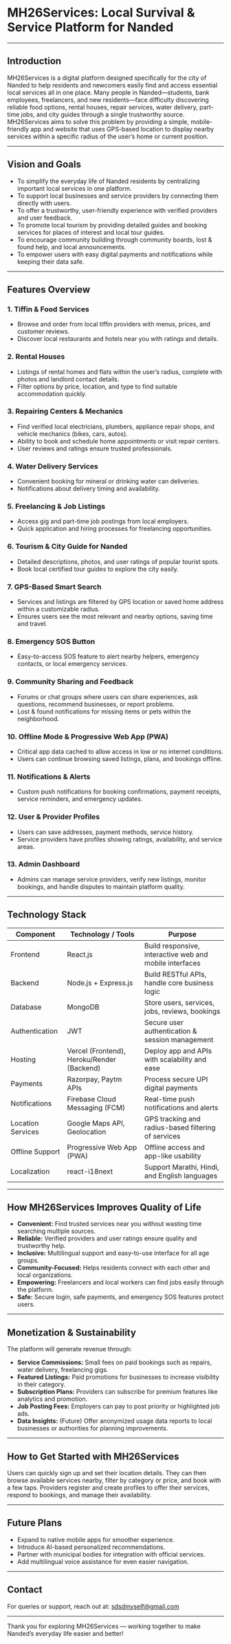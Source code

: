 # MH26Services: Local Survival & Service Platform for Nanded

---

## Introduction

MH26Services is a digital platform designed specifically for the city of Nanded to help residents and newcomers easily find and access essential local services all in one place. Many people in Nanded—students, bank employees, freelancers, and new residents—face difficulty discovering reliable food options, rental houses, repair services, water delivery, part-time jobs, and city guides through a single trustworthy source. MH26Services aims to solve this problem by providing a simple, mobile-friendly app and website that uses GPS-based location to display nearby services within a specific radius of the user’s home or current position.

---

## Vision and Goals

- To simplify the everyday life of Nanded residents by centralizing important local services in one platform.  
- To support local businesses and service providers by connecting them directly with users.  
- To offer a trustworthy, user-friendly experience with verified providers and user feedback.  
- To promote local tourism by providing detailed guides and booking services for places of interest and local tour guides.  
- To encourage community building through community boards, lost & found help, and local announcements.  
- To empower users with easy digital payments and notifications while keeping their data safe.

---

## Features Overview

### 1. Tiffin & Food Services  
- Browse and order from local tiffin providers with menus, prices, and customer reviews.  
- Discover local restaurants and hotels near you with ratings and details.

### 2. Rental Houses  
- Listings of rental homes and flats within the user’s radius, complete with photos and landlord contact details.  
- Filter options by price, location, and type to find suitable accommodation quickly.

### 3. Repairing Centers & Mechanics  
- Find verified local electricians, plumbers, appliance repair shops, and vehicle mechanics (bikes, cars, autos).  
- Ability to book and schedule home appointments or visit repair centers.  
- User reviews and ratings ensure trusted professionals.

### 4. Water Delivery Services  
- Convenient booking for mineral or drinking water can deliveries.  
- Notifications about delivery timing and availability.

### 5. Freelancing & Job Listings  
- Access gig and part-time job postings from local employers.  
- Quick application and hiring processes for freelancing opportunities.

### 6. Tourism & City Guide for Nanded  
- Detailed descriptions, photos, and user ratings of popular tourist spots.  
- Book local certified tour guides to explore the city easily.

### 7. GPS-Based Smart Search  
- Services and listings are filtered by GPS location or saved home address within a customizable radius.  
- Ensures users see the most relevant and nearby options, saving time and travel.

### 8. Emergency SOS Button  
- Easy-to-access SOS feature to alert nearby helpers, emergency contacts, or local emergency services.

### 9. Community Sharing and Feedback  
- Forums or chat groups where users can share experiences, ask questions, recommend businesses, or report problems.  
- Lost & found notifications for missing items or pets within the neighborhood.

### 10. Offline Mode & Progressive Web App (PWA)  
- Critical app data cached to allow access in low or no internet conditions.  
- Users can continue browsing saved listings, plans, and bookings offline.

### 11. Notifications & Alerts  
- Custom push notifications for booking confirmations, payment receipts, service reminders, and emergency updates.

### 12. User & Provider Profiles  
- Users can save addresses, payment methods, service history.  
- Service providers have profiles showing ratings, availability, and service areas.

### 13. Admin Dashboard  
- Admins can manage service providers, verify new listings, monitor bookings, and handle disputes to maintain platform quality.

---

## Technology Stack

| Component         | Technology / Tools             | Purpose                                                      |
|-------------------|-------------------------------|--------------------------------------------------------------|
| Frontend          | React.js                      | Build responsive, interactive web and mobile interfaces       |
| Backend           | Node.js + Express.js          | Build RESTful APIs, handle core business logic                |
| Database          | MongoDB                      | Store users, services, jobs, reviews, bookings                 |
| Authentication    | JWT                          | Secure user authentication & session management                |
| Hosting           | Vercel (Frontend), Heroku/Render (Backend) | Deploy app and APIs with scalability and ease                 |
| Payments          | Razorpay, Paytm APIs          | Process secure UPI digital payments                            |
| Notifications     | Firebase Cloud Messaging (FCM)| Real-time push notifications and alerts                        |
| Location Services | Google Maps API, Geolocation  | GPS tracking and radius-based filtering of services           |
| Offline Support   | Progressive Web App (PWA)     | Offline access and app-like usability                          |
| Localization      | react-i18next                 | Support Marathi, Hindi, and English languages                  |

---

## How MH26Services Improves Quality of Life

- **Convenient:** Find trusted services near you without wasting time searching multiple sources.  
- **Reliable:** Verified providers and user ratings ensure quality and trustworthy help.  
- **Inclusive:** Multilingual support and easy-to-use interface for all age groups.  
- **Community-Focused:** Helps residents connect with each other and local organizations.  
- **Empowering:** Freelancers and local workers can find jobs easily through the platform.  
- **Safe:** Secure login, safe payments, and emergency SOS features protect users.

---

## Monetization & Sustainability

The platform will generate revenue through:

- **Service Commissions:** Small fees on paid bookings such as repairs, water delivery, freelancing gigs.  
- **Featured Listings:** Paid promotions for businesses to increase visibility in their category.  
- **Subscription Plans:** Providers can subscribe for premium features like analytics and promotion.  
- **Job Posting Fees:** Employers can pay to post priority or highlighted job ads.  
- **Data Insights:** (Future) Offer anonymized usage data reports to local businesses or authorities for planning improvements.

---

## How to Get Started with MH26Services

Users can quickly sign up and set their location details. They can then browse available services nearby, filter by category or price, and book with a few taps. Providers register and create profiles to offer their services, respond to bookings, and manage their availability.

---

## Future Plans

- Expand to native mobile apps for smoother experience.  
- Introduce AI-based personalized recommendations.  
- Partner with municipal bodies for integration with official services.  
- Add multilingual voice assistance for even easier navigation.

---


## Contact

For queries or support, reach out at: sdsdmyself@gmail.com 

---

Thank you for exploring MH26Services — working together to make Nanded’s everyday life easier and better!


